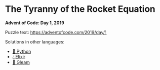 # The Tyranny of the Rocket Equation

**Advent of Code: Day 1, 2019**

Puzzle text: <https://adventofcode.com/2019/day/1>

Solutions in other languages:

- [🐍 Python](../../../python/2019/01_the_tyranny_of_the_rocket_equation)
- [💧 Elixir](../../../elixir/lib/2019/01_the_tyranny_of_the_rocket_equation)
- [🌠 Gleam](../../../gleam/aoc/src/aoc_2019/README_day_1.md)
